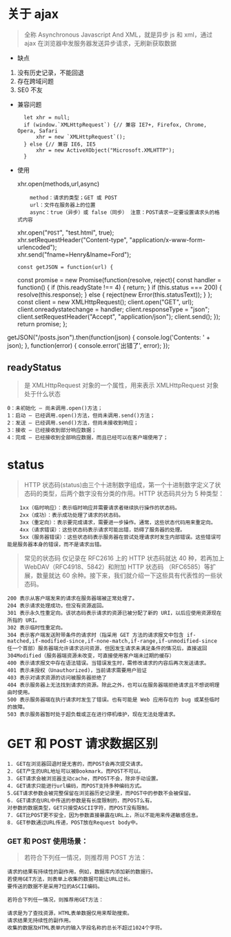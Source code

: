 # 关于 ajax

> 全称 Asynchronous Javascript And XML，就是异步 js 和 xml，通过 ajax 在浏览器中发服务器发送异步请求，无刷新获取数据

- 缺点

1. 没有历史记录，不能回退
2. 存在跨域问题
3. SE0 不友

- 兼容问题

        let xhr = null;
        if (window.`XMLHttpRequest`) {// 兼容 IE7+, Firefox, Chrome, Opera, Safari
            xhr = new `XMLHttpRequest`();
        } else {// 兼容 IE6, IE5
            xhr = new ActiveXObject("Microsoft.XMLHTTP");
        }

- 使用

  xhr.open(methods,url,async)

          method：请求的类型；GET 或 POST
          url：文件在服务器上的位置
          async：true（异步）或 false（同步） 注意：POST请求一定要设置请求头的格式内容

  xhr.open("`POST`", "test.html", true);  
   xhr.setRequestHeader("Content-type", "application/x-www-form-urlencoded");  
   xhr.send("fname=Henry&lname=Ford");

      const getJSON = function(url) {

  const promise = new Promise(function(resolve, reject){
  const handler = function() {
  if (this.readyState !== 4) {
  return;
  }
  if (this.status === 200) {
  resolve(this.response);
  } else {
  reject(new Error(this.statusText));
  }
  };
  const client = new XMLHttpRequest();
  client.open("GET", url);
  client.onreadystatechange = handler;
  client.responseType = "json";
  client.setRequestHeader("Accept", "application/json");
  client.send();
  });
  return promise;
  };

getJSON("/posts.json").then(function(json) {
console.log('Contents: ' + json);
}, function(error) {
console.error('出错了', error);
});

## readyStatus

> 是 XMLHttpRequest 对象的一个属性，用来表示 XMLHttpRequest 对象处于什么状态

    0：未初始化 — 尚未调用.open()方法；
    1：启动 — 已经调用.open()方法，但尚未调用.send()方法；
    2：发送 — 已经调用.send()方法，但尚未接收到响应；
    3：接收 — 已经接收到部分响应数据；
    4：完成 — 已经接收到全部响应数据，而且已经可以在客户端使用了；

# status

> HTTP 状态码(status)由三个十进制数字组成，第一个十进制数字定义了状态码的类型，后两个数字没有分类的作用。HTTP 状态码共分为 5 种类型：

        1xx（临时响应）：表示临时响应并需要请求者继续执行操作的状态码。
        2xx（成功）：表示成功处理了请求的状态码。
        3xx（重定向）：表示要完成请求，需要进一步操作。通常，这些状态代码用来重定向。
        4xx（请求错误）：这些状态码表示请求可能出错，妨碍了服务器的处理。
        5xx（服务器错误）：这些状态码表示服务器在尝试处理请求时发生内部错误。这些错误可能是服务器本身的错误，而不是请求出错。

> 常见的状态码
> 仅记录在 RFC2616 上的 HTTP 状态码就达 40 种，若再加上 WebDAV（RFC4918、5842）和附加 HTTP 状态码 （RFC6585）等扩展，数量就达 60 余种。接下来，我们就介绍一下这些具有代表性的一些状态码。

    200 表示从客户端发来的请求在服务器端被正常处理了。
    204 表示请求处理成功，但没有资源返回。
    301 表示永久性重定向。该状态码表示请求的资源已被分配了新的 URI，以后应使用资源现在所指的 URI。
    302 表示临时性重定向。
    304 表示客户端发送附带条件的请求时（指采用 GET 方法的请求报文中包含 if-matched,if-modified-since,if-none-match,if-range,if-unmodified-since 任一个首部）服务器端允许请求访问资源，但因发生请求未满足条件的情况后，直接返回 304Modified（服务器端资源未改变，可直接使用客户端未过期的缓存）
    400 表示请求报文中存在语法错误。当错误发生时，需修改请求的内容后再次发送请求。
    401 表示未授权（Unauthorized)，当前请求需要用户验证
    403 表示对请求资源的访问被服务器拒绝了
    404 表示服务器上无法找到请求的资源。除此之外，也可以在服务器端拒绝请求且不想说明理由时使用。
    500 表示服务器端在执行请求时发生了错误。也有可能是 Web 应用存在的 bug 或某些临时的故障。
    503 表示服务器暂时处于超负载或正在进行停机维护，现在无法处理请求。

# GET 和 POST 请求数据区别

    1. GET在浏览器回退时是无害的，而POST会再次提交请求。
    2. GET产生的URL地址可以被Bookmark，而POST不可以。
    3. GET请求会被浏览器主动cache，而POST不会，除非手动设置。
    4. GET请求只能进行url编码，而POST支持多种编码方式。
    5.GET请求参数会被完整保留在浏览器历史记录里，而POST中的参数不会被保留。
    6. GET请求在URL中传送的参数是有长度限制的，而POST么有。
    对参数的数据类型，GET只接受ASCII字符，而POST没有限制。
    7. GET比POST更不安全，因为参数直接暴露在URL上，所以不能用来传递敏感信息。
    8. GET参数通过URL传递，POST放在Request body中。

### GET 和 POST 使用场景：

> 若符合下列任一情况，则推荐用 POST 方法：

    请求的结果有持续性的副作用，例如，数据库内添加新的数据行。
    若使用GET方法，则表单上收集的数据可能让URL过长。
    要传送的数据不是采用7位的ASCII编码。

    若符合下列任一情况，则推荐用GET方法：

    请求是为了查找资源，HTML表单数据仅用来帮助搜索。
    请求结果无持续性的副作用。
    收集的数据及HTML表单内的输入字段名称的总长不超过1024个字符。
